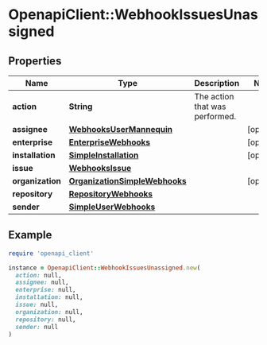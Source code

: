 # OpenapiClient::WebhookIssuesUnassigned

## Properties

| Name | Type | Description | Notes |
| ---- | ---- | ----------- | ----- |
| **action** | **String** | The action that was performed. |  |
| **assignee** | [**WebhooksUserMannequin**](WebhooksUserMannequin.md) |  | [optional] |
| **enterprise** | [**EnterpriseWebhooks**](EnterpriseWebhooks.md) |  | [optional] |
| **installation** | [**SimpleInstallation**](SimpleInstallation.md) |  | [optional] |
| **issue** | [**WebhooksIssue**](WebhooksIssue.md) |  |  |
| **organization** | [**OrganizationSimpleWebhooks**](OrganizationSimpleWebhooks.md) |  | [optional] |
| **repository** | [**RepositoryWebhooks**](RepositoryWebhooks.md) |  |  |
| **sender** | [**SimpleUserWebhooks**](SimpleUserWebhooks.md) |  |  |

## Example

```ruby
require 'openapi_client'

instance = OpenapiClient::WebhookIssuesUnassigned.new(
  action: null,
  assignee: null,
  enterprise: null,
  installation: null,
  issue: null,
  organization: null,
  repository: null,
  sender: null
)
```


